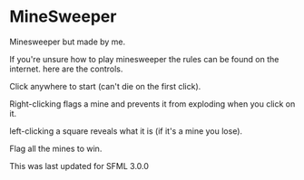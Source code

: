 # MineSweeper
Minesweeper but made by me.

If you're unsure how to play minesweeper the rules can be found on the internet. here are the controls.

Click anywhere to start (can't die on the first click).

Right-clicking flags a mine and prevents it from exploding when you click on it.

left-clicking a square reveals what it is (if it's a mine you lose).

Flag all the mines to win.



This was last updated for SFML 3.0.0
